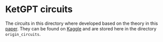 # KetGPT circuits

The circuits in this directory where developed based on the theory in this [paper](https://arxiv.org/abs/2402.13352). They can be found on [Kaggle](https://www.kaggle.com/datasets/boranapak/ketgpt-data) and are stored here in the directory `origin_circuits`. 
